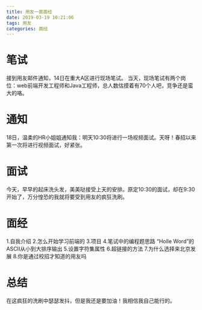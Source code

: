 ```yaml
---
title: 用友一面面经
date: 2019-03-19 10:21:06
tags: 用友
categories: 面经
---
```

# 笔试
接到用友邮件通知，14日在重大A区进行现场笔试。
当天，现场笔试有两个岗位：web前端开发工程师和Java工程师，总人数估摸着有70个人吧，竞争还是蛮大的咯。
<!--more-->
# 通知
18日，温柔的HR小姐姐通知我：明天10:30将进行一场视频面试。天呀！春招以来第一次将进行视频面试，好紧张。
# 面试
今天，早早的起床洗头发，美美哒接受上天的安排。原定10:30的面试，却在9:30开始了，万分惶恐的我就将要受到用友的疯狂洗刷。
# 面经
1.自我介绍
2.怎么开始学习前端的
3.项目
4.笔试中的编程题思路 “Holle Word”的ASCII从小到大排序输出
5.设置字符集属性
6.超链接的方法
7.为什么选择来北京发展
8.你是通过校招才知道的用友吗
# 总结
在这疯狂的洗刷中瑟瑟发抖，但是我还是要加油！我相信我自己能行的。